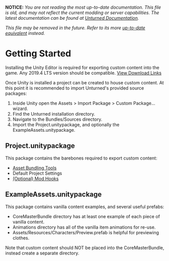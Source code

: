 **NOTICE:** *You are not reading the most up-to-date documentation. This file is old, and may not reflect the current modding or server capabilities. The latest documentation can be found at [Unturned Documentation](https://docs.smartlydressedgames.com/).*

*This file may be removed in the future. Refer to its more [up-to-date equivalent](https://docs.smartlydressedgames.com/en/stable/about/getting-started.html) instead.*

Getting Started
===============

Installing the Unity Editor is required for exporting custom content into the game. Any 2019.4 LTS version should be compatible. [View Download Links](https://unity3d.com/unity/qa/lts-releases?version=2019.4)

Once Unity is installed a project can be created to house custom content. At this point it is recommended to import Unturned's provided source packages:

1. Inside Unity open the Assets > Import Package > Custom Package... wizard.
1. Find the Unturned installation directory.
3. Navigate to the Bundles/Sources directory.
4. Import the Project.unitypackage, and optionally the ExampleAssets.unitypackage.

Project.unitypackage
--------------------

This package contains the barebones required to export custom content:

- [Asset Bundling Tools](AssetBundles.md)
- Default Project Settings
- [(Optional) Mod Hooks](ModHooks.md)

ExampleAssets.unitypackage
--------------------------

This package contains vanilla content examples, and several useful prefabs:

- CoreMasterBundle directory has at least one example of each piece of vanilla content.
- Animations directory has all of the vanilla item animations for re-use.
- Assets/Resources/Characters/Preview.prefab is helpful for previewing clothes.

Note that custom content should NOT be placed into the CoreMasterBundle, instead create a separate directory.

